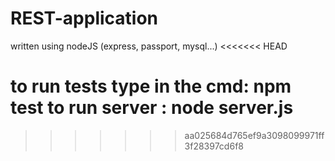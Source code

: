 # REST-application
written using nodeJS (express, passport, mysql...)
<<<<<<< HEAD

to run tests type in the cmd: npm test
to run server : node server.js
=======
>>>>>>> aa025684d765ef9a3098099971ff3f28397cd6f8
